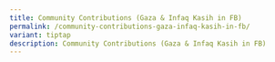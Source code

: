 ```yaml
---
title: Community Contributions (Gaza & Infaq Kasih in FB)
permalink: /community-contributions-gaza-infaq-kasih-in-fb/
variant: tiptap
description: Community Contributions (Gaza & Infaq Kasih in FB)
---
```

<p></p>